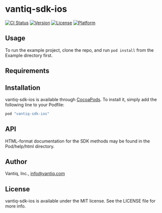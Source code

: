 # vantiq-sdk-ios

[![CI Status](http://img.shields.io/travis/Vantiq/vantiq-sdk-ios.svg?style=flat)](https://travis-ci.org/Vantiq/vantiq-sdk-ios)
[![Version](https://img.shields.io/cocoapods/v/vantiq-sdk-ios.svg?style=flat)](http://cocoapods.org/pods/vantiq-sdk-ios)
[![License](https://img.shields.io/cocoapods/l/vantiq-sdk-ios.svg?style=flat)](http://cocoapods.org/pods/vantiq-sdk-ios)
[![Platform](https://img.shields.io/cocoapods/p/vantiq-sdk-ios.svg?style=flat)](http://cocoapods.org/pods/vantiq-sdk-ios)

## Usage

To run the example project, clone the repo, and run `pod install` from the Example directory first.

## Requirements

## Installation

vantiq-sdk-ios is available through [CocoaPods](http://cocoapods.org). To install
it, simply add the following line to your Podfile:

```ruby
pod "vantiq-sdk-ios"
```

## API

HTML-format documentation for the SDK methods may be found in the Pod/help/html directory.

## Author

Vantiq, Inc., info@vantiq.com

## License

vantiq-sdk-ios is available under the MIT license. See the LICENSE file for more info.
